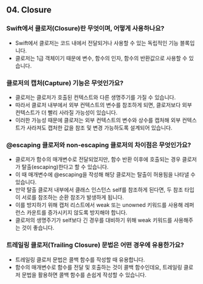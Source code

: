 ## 04. Closure
### Swift에서 클로저(Closure)란 무엇이며, 어떻게 사용하나요?
- Swift에서 클로저는 코드 내에서 전달되거나 사용할 수 있는 독립적인 기능 블록입니다.
- 클로저는 1급 객체이기 때문에 변수, 함수의 인자, 함수의 반환값으로 사용할 수 있습니다.

### 클로저의 캡처(Capture) 기능은 무엇인가요?
- 클로저는 클로저가 호출된 컨텍스트와 다른 생명주기를 가질 수 있습니다. 
- 따라서 클로저 내부에서 외부 컨텍스트의 변수를 참조하게 되면, 클로저보다 외부 컨텍스트가 더 빨리 사라질 가능성이 있습니다.
- 이러한 가능성 때문에 클로저는 외부 컨텍스트의 변수와 상수를 캡처해 외부 컨텍스트가 사라져도 캡처한 값을 참조 및 변경 가능하도록 설계되어 있습니다.

### @escaping 클로저와 non-escaping 클로저의 차이점은 무엇인가요?
- 클로저가 함수의 매개변수로 전달되었지만, 함수 반환 이후에 호출되는 경우 클로저가 탈출(escaping)한다고 할 수 있습니다.
- 이 때 매개변수에 @escaping을 작성해 해당 클로저는 탈출이 허용됨을 나타낼 수 있습니다.
- 만약 탈출 클로저 내부에서 클래스 인스턴스 self를 참조하게 된다면, 두 참조 타입이 서로를 참조하는 순환 참조가 발생하게 됩니다.
- 이를 방지하기 위해 캡처 리스트에서 weak 또는 unowned 키워드를 사용해 레퍼런스 카운트를 증가시키지 않도록 방지해야 합니다.
- 클로저의 생명주기가 self보다 긴 경우를 대비하기 위해 weak 키워드를 사용해주는 것이 좋습니다.

### 트레일링 클로저(Trailing Closure) 문법은 어떤 경우에 유용한가요?
- 트레일링 클로저 문법은 콜백 함수를 작성할 때 유용합니다.
- 함수의 매개변수로 함수를 전달 및 호출하는 것이 콜백 함수인데요, 트레일링 클로저 문법을 활용하면 콜백 함수를 손쉽게 작성할 수 있습니다.